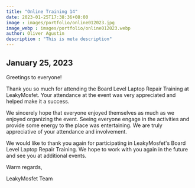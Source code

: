 ```yaml
---
title: "Online Training 14"
date: 2023-01-25T17:38:36+08:00
image : images/portfolio/online012023.jpg
image_webp : images/portfolio/online012023.webp
author: Oliver Agustin
description : "This is meta description"
---
```


## January 25, 2023
Greetings to everyone!

Thank you so much for attending the Board Level Laptop Repair Training at LeakyMosfet. Your attendance at the event was very appreciated and helped make it a success.

We sincerely hope that everyone enjoyed themselves as much as we enjoyed organizing the event. Seeing everyone engage in the activities and provide some energy to the place was entertaining. We are truly appreciative of your attendance and involvement.

We would like to thank you again for participating in LeakyMosfet's Board Level Laptop Repair Training. We hope to work with you again in the future and see you at additional events.

Warm regards,

LeakyMosfet Team